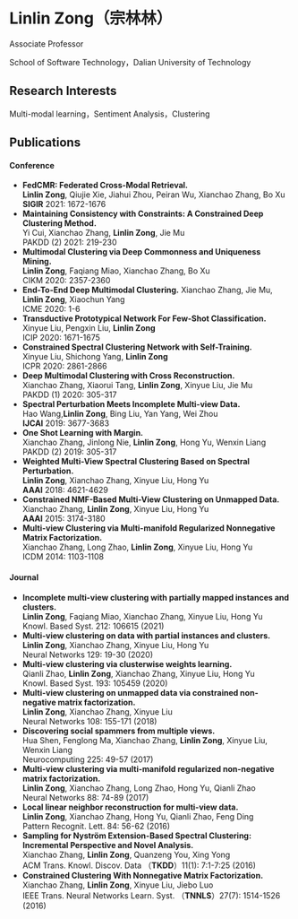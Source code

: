 # Linlin Zong（宗林林）
Associate Professor

School of Software Technology，Dalian University of Technology

## Research Interests
Multi-modal learning，Sentiment Analysis，Clustering

## Publications
#### Conference
	
- **FedCMR: Federated Cross-Modal Retrieval.**  
**Linlin Zong**, Qiujie Xie, Jiahui Zhou, Peiran Wu, Xianchao Zhang, Bo Xu  
**SIGIR** 2021: 1672-1676
- **Maintaining Consistency with Constraints: A Constrained Deep Clustering Method.**  
 Yi Cui, Xianchao Zhang, **Linlin Zong**, Jie Mu  
 PAKDD (2) 2021: 219-230
- **Multimodal Clustering via Deep Commonness and Uniqueness Mining.**  
**Linlin Zong**, Faqiang Miao, Xianchao Zhang, Bo Xu  
CIKM 2020: 2357-2360
- **End-To-End Deep Multimodal Clustering.**
Xianchao Zhang, Jie Mu, **Linlin Zong**, Xiaochun Yang  
ICME 2020: 1-6
- **Transductive Prototypical Network For Few-Shot Classification.**  
Xinyue Liu, Pengxin Liu, **Linlin Zong**  
ICIP 2020: 1671-1675
- **Constrained Spectral Clustering Network with Self-Training.**  
Xinyue Liu, Shichong Yang, **Linlin Zong**  
ICPR 2020: 2861-2866
-  **Deep Multimodal Clustering with Cross Reconstruction.**  
Xianchao Zhang, Xiaorui Tang, **Linlin Zong**, Xinyue Liu, Jie Mu  
PAKDD (1) 2020: 305-317
- **Spectral Perturbation Meets Incomplete Multi-view Data.**  
Hao Wang,**Linlin Zong**, Bing Liu, Yan Yang, Wei Zhou  
**IJCAI** 2019: 3677-3683
- **One Shot Learning with Margin.**  
Xianchao Zhang, Jinlong Nie, **Linlin Zong**, Hong Yu, Wenxin Liang  
PAKDD (2) 2019: 305-317
- **Weighted Multi-View Spectral Clustering Based on Spectral Perturbation.**  
**Linlin Zong**, Xianchao Zhang, Xinyue Liu, Hong Yu  
**AAAI** 2018: 4621-4629
-  **Constrained NMF-Based Multi-View Clustering on Unmapped Data.**  
Xianchao Zhang, **Linlin Zong**, Xinyue Liu, Hong Yu  
**AAAI** 2015: 3174-3180
-  **Multi-view Clustering via Multi-manifold Regularized Nonnegative Matrix Factorization.**  
Xianchao Zhang, Long Zhao, **Linlin Zong**, Xinyue Liu, Hong Yu  
ICDM 2014: 1103-1108

#### Journal
- **Incomplete multi-view clustering with partially mapped instances and clusters.**  
**Linlin Zong**, Faqiang Miao, Xianchao Zhang, Xinyue Liu, Hong Yu  
Knowl. Based Syst. 212: 106615 (2021)
- **Multi-view clustering on data with partial instances and clusters.**  
**Linlin Zong**, Xianchao Zhang, Xinyue Liu, Hong Yu  
Neural Networks 129: 19-30 (2020)
-  **Multi-view clustering via clusterwise weights learning.**  
Qianli Zhao, **Linlin Zong**, Xianchao Zhang, Xinyue Liu, Hong Yu  
Knowl. Based Syst. 193: 105459 (2020)
- **Multi-view clustering on unmapped data via constrained non-negative matrix factorization.**  
**Linlin Zong**, Xianchao Zhang, Xinyue Liu  
Neural Networks 108: 155-171 (2018)
- **Discovering social spammers from multiple views.**  
Hua Shen, Fenglong Ma, Xianchao Zhang, **Linlin Zong**, Xinyue Liu, Wenxin Liang  
Neurocomputing 225: 49-57 (2017)
- **Multi-view clustering via multi-manifold regularized non-negative matrix factorization.**  
**Linlin Zong**, Xianchao Zhang, Long Zhao, Hong Yu, Qianli Zhao  
Neural Networks 88: 74-89 (2017)
-  **Local linear neighbor reconstruction for multi-view data.**  
**Linlin Zong**, Xianchao Zhang, Hong Yu, Qianli Zhao, Feng Ding  
Pattern Recognit. Lett. 84: 56-62 (2016)
-  **Sampling for Nyström Extension-Based Spectral Clustering: Incremental Perspective and Novel Analysis.**  
Xianchao Zhang, **Linlin Zong**, Quanzeng You, Xing Yong  
ACM Trans. Knowl. Discov. Data （**TKDD**）11(1): 7:1-7:25 (2016)
-  **Constrained Clustering With Nonnegative Matrix Factorization.**  
Xianchao Zhang, **Linlin Zong**, Xinyue Liu, Jiebo Luo  
IEEE Trans. Neural Networks Learn. Syst. （**TNNLS**）27(7): 1514-1526 (2016)
